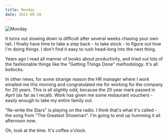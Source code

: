```yaml
---
title: Monday
date: 2021-09-20
---
```


![Monday](https://source.unsplash.com/di8ognBauG0/1600x900)

It turns out slowing down is difficult after several weeks chasing your own tail. I finally have time to take a step back - to take stock - to figure out how I'm doing things. I don't find it easy to rush head-long into the next thing.

Years ago I read all manner of books about productivity, and tried out lots of the fashionable  things like the "Getting Things Done" methodology. It's all bollocks.

In other news, for some strange reason the HR manager where I work emailed me this morning and congratulated me for working for the company for 20 years. This is all slightly odd, because the 20 year mark passed in April (as far as I recall). Work has given me some restaurant vouchers - easily enough to take my entire family out.

"Re-write the Stars" is playing on the radio. I think that's what it's called - the song from "The Greatest Showman". I'm going to end up humming it all afternoon now.

Oh, look at the time. It's coffee o'clock.